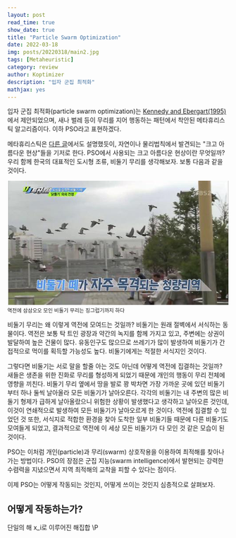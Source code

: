 ```yaml
---
layout: post
read_time: true
show_date: true
title: "Particle Swarm Optimization"
date: 2022-03-18
img: posts/20220318/main2.jpg
tags: [Metaheuristic]
category: review
author: Koptimizer
description: "입자 군집 최적화"
mathjax: yes
---
```


입자 군집 최적화(particle swarm optimization)는 [Kennedy and Ebergart(1995)](https://ieeexplore.ieee.org/stamp/stamp.jsp?arnumber=488968&casa_token=sAtJffqCtHcAAAAA:Zrxnhv4yrmgdc0P6R61_ebomVMzFXcR0pYounK8SqDT2lvat2OYq8KGuaANbDhCobhdaH2b8LQ&tag=1)에서 제안되었으며, 새나 벌레 등이 무리를 지어 행동하는 패턴에서 착안된 메타휴리스틱 알고리즘이다. 이하 PSO라고 표현하겠다.

메타휴리스틱은 [다른 글]()에서도 설명했듯이, 자연이나 물리법칙에서 발견되는 "크고 아름다운 현상"들을 기저로 한다. PSO에서 사용되는 크고 아름다운 현상이란 무엇일까? 우리 함께 한국의 대표적인 도시형 조류, 비둘기 무리를 생각해보자. 보통 다음과 같을 것이다.
<center><img src = "./assets/img/posts/20220318/pig.jpg"></center>
<small>역전에 삼삼오오 모인 비둘기 무리는 징그럽기까지 하다</small>

비둘기 무리는 왜 이렇게 역전에 모여드는 것일까? 비둘기는 원래 절벽에서 서식하는 동물이다. 역전은 보통 탁 트인 광장과 약간의 녹지를 함께 가지고 있고, 주변에는 상권이 발달하여 높은 건물이 많다. 유동인구도 많으므로 쓰레기가 많이 발생하여 비둘기가 간접적으로 먹이를 획득할 가능성도 높다. 비둘기에게는 적절한 서식지인 것이다.

그렇다면 비둘기는 서로 말을 할줄 아는 것도 아닌데 어떻게 역전에 집결하는 것일까? 새들은 생존을 위한 진화로 무리를 형성하게 되었기 때문에 개인의 행동이 무리 전체에 영향을 끼친다. 비둘기 무리 옆에서 땅을 발로 꽝 박차면 가장 가까운 곳에 있던 비둘기부터 하나 둘씩 날아올라 모든 비둘기가 날아오른다. 각각의 비둘기는 내 주변의 많은 비둘기 형제가 급하게 날아올랐으니 위험한 상황이 발생했다고 생각하고 날아오른 것인데, 이것이 연쇄적으로 발생하여 모든 비둘기가 날아오르게 한 것이다. 역전에 집결할 수 있었던 것 또한, 서식지로 적합한 환경을 찾아 도착한 일부 비둘기들 때문에 다른 비둘기도 모여들게 되었고, 결과적으로 역전에 이 세상 모든 비둘기가 다 모인 것 같은 모습이 된 것이다. 

PSO는 이처럼 개인(particle)과 무리(swarm) 상호작용을 이용하여 최적해를 찾아나가는 방법이다. PSO의 장점은 군집 지능(swarm intelligence)에서 발현되는 강력한 수렴력을 지녔으면서 지역 최적해의 교착을 피할 수 있다는 점이다. 

이제 PSO는 어떻게 작동되는 것인지, 어떻게 쓰이는 것인지 심층적으로 살펴보자.

## 어떻게 작동하는가?

단일의 해 x_i로 이루어진 해집합 \P



